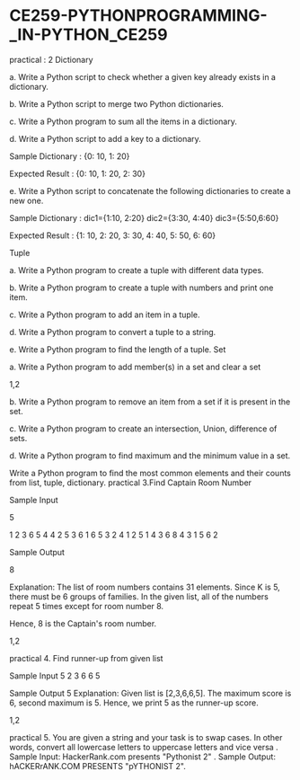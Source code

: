# CE259-PYTHONPROGRAMMING-_IN-PYTHON_CE259
practical : 2 
Dictionary

a. Write a Python script to check whether a given key already exists in a dictionary.

b. Write a Python script to merge two Python dictionaries.

c. Write a Python program to sum all the items in a dictionary.

d. Write a Python script to add a key to a dictionary.

Sample Dictionary : {0: 10, 1: 20}

Expected Result : {0: 10, 1: 20, 2: 30}

e. Write a Python script to concatenate the following dictionaries to create a new one.

Sample Dictionary : dic1={1:10, 2:20} dic2={3:30, 4:40} dic3={5:50,6:60}

Expected Result : {1: 10, 2: 20, 3: 30, 4: 40, 5: 50, 6: 60}

Tuple

a. Write a Python program to create a tuple with different data types.

b. Write a Python program to create a tuple with numbers and print one item.

c. Write a Python program to add an item in a tuple.

d. Write a Python program to convert a tuple to a string.

e. Write a Python program to find the length of a tuple. Set

a. Write a Python program to add member(s) in a set and clear a set

1,2

b. Write a Python program to remove an item from a set if it is present in the set.

c. Write a Python program to create an intersection, Union, difference of sets.

d. Write a Python program to find maximum and the minimum value in a set.

Write a Python program to find the most common elements and their counts from list, tuple, dictionary.
practical 3.Find Captain Room Number

Sample Input

5

1 2 3 6 5 4 4 2 5 3 6 1 6 5 3 2 4 1 2 5 1 4 3 6 8 4 3 1 5 6 2

Sample Output

8

Explanation: The list of room numbers contains 31 elements. Since K is 5, there must be 6 groups of families. In the given list, all of the numbers repeat 5 times except for room number 8.

Hence, 8 is the Captain's room number.

1,2

practical 4. Find runner-up from given list

Sample Input 5 2 3 6 6 5

Sample Output 5 Explanation: Given list is [2,3,6,6,5]. The maximum score is 6, second maximum is 5. Hence, we print 5 as the runner-up score.

1,2

practical 5. You are given a string and your task is to swap cases. In other words, convert all lowercase letters to uppercase letters and vice versa . Sample Input: HackerRank.com presents "Pythonist 2" . Sample Output: hACKERrANK.COM PRESENTS "pYTHONIST 2".
